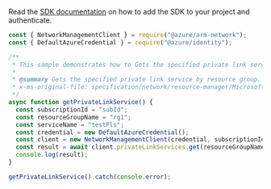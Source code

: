 Read the [SDK documentation](https://github.com/Azure/azure-sdk-for-js/blob/%40azure%2Farm-network_27.0.0/sdk/network/arm-network/README.md) on how to add the SDK to your project and authenticate.

```javascript
const { NetworkManagementClient } = require("@azure/arm-network");
const { DefaultAzureCredential } = require("@azure/identity");

/**
 * This sample demonstrates how to Gets the specified private link service by resource group.
 *
 * @summary Gets the specified private link service by resource group.
 * x-ms-original-file: specification/network/resource-manager/Microsoft.Network/stable/2021-05-01/examples/PrivateLinkServiceGet.json
 */
async function getPrivateLinkService() {
  const subscriptionId = "subId";
  const resourceGroupName = "rg1";
  const serviceName = "testPls";
  const credential = new DefaultAzureCredential();
  const client = new NetworkManagementClient(credential, subscriptionId);
  const result = await client.privateLinkServices.get(resourceGroupName, serviceName);
  console.log(result);
}

getPrivateLinkService().catch(console.error);
```
